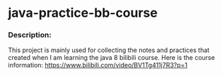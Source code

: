 # java-practice-bb-course

### Description:
This project is mainly used for collecting the notes and practices that created when I am learning the java 8 bilibili course. 
Here is the course information: https://www.bilibili.com/video/BV1Tg411j7R3?p=1
